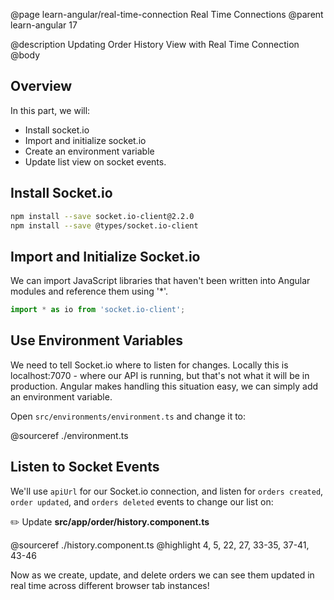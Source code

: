@page learn-angular/real-time-connection Real Time Connections
@parent learn-angular 17

@description Updating Order History View with Real Time Connection
@body

## Overview

In this part, we will:

- Install socket.io
- Import and initialize socket.io
- Create an environment variable
- Update list view on socket events.

## Install Socket.io

```bash
npm install --save socket.io-client@2.2.0
npm install --save @types/socket.io-client
```

## Import and Initialize Socket.io

We can import JavaScript libraries that haven't been written into Angular modules and reference them using '*'.

```typescript
import * as io from 'socket.io-client';
```

## Use Environment Variables

We need to tell Socket.io where to listen for changes. Locally this is localhost:7070 - where our API is running, but that's not what it will be in production. Angular makes handling this situation easy, we can simply add an environment variable.

Open `src/environments/environment.ts` and change it to:

@sourceref ./environment.ts

## Listen to Socket Events

 We'll use `apiUrl` for our Socket.io connection, and listen for `orders created`, `order updated`, and `orders deleted` events to change our list on:

✏️ Update __src/app/order/history.component.ts__

 @sourceref ./history.component.ts
 @highlight 4, 5, 22, 27, 33-35, 37-41, 43-46

Now as we create, update, and delete orders we can see them updated in real time across different browser tab instances!
